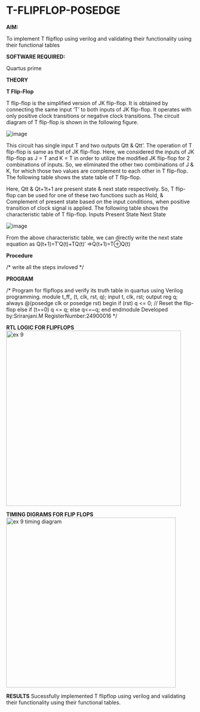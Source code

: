 # T-FLIPFLOP-POSEDGE

**AIM:**

To implement  T flipflop using verilog and validating their functionality using their functional tables

**SOFTWARE REQUIRED:**

Quartus prime

**THEORY**

**T Flip-Flop**

T flip-flop is the simplified version of JK flip-flop. It is obtained by connecting the same input ‘T’ to both inputs of JK flip-flop. It operates with only positive clock transitions or negative clock transitions. The circuit diagram of T flip-flop is shown in the following figure.

![image](https://github.com/naavaneetha/T-FLIPFLOP-POSEDGE/assets/154305477/458a68fe-2d08-4a9d-ac4f-7ae0480ce0bd)

 
This circuit has single input T and two outputs Qtt & Qtt’. The operation of T flip-flop is same as that of JK flip-flop. Here, we considered the inputs of JK flip-flop as J = T and K = T in order to utilize the modified JK flip-flop for 2 combinations of inputs. So, we eliminated the other two combinations of J & K, for which those two values are complement to each other in T flip-flop. The following table shows the state table of T flip-flop.

Here, Qtt & Qt+1t+1 are present state & next state respectively. So, T flip-flop can be used for one of these two functions such as Hold, & Complement of present state based on the input conditions, when positive transition of clock signal is applied. The following table shows the characteristic table of T flip-flop. Inputs Present State Next State

![image](https://github.com/naavaneetha/T-FLIPFLOP-POSEDGE/assets/154305477/cdd7fb32-539f-4b66-bb8d-f305a153c886)

 
From the above characteristic table, we can directly write the next state equation as Q(t+1)=T′Q(t)+TQ(t)′ ⇒Q(t+1)=T⊕Q(t)

**Procedure**

/* write all the steps invloved */

**PROGRAM**

/* Program for flipflops and verify its truth table in quartus using Verilog programming.
module t_ff_ (t, clk, rst, q);
input t, clk, rst;
output reg q;
always @(posedge clk or posedge rst)
begin
if (rst)
q <= 0; // Reset the flip-flop
else if (t==0)
q <= q;
else
q<=~q;
end
endmodule
Developed by:Sriranjani.M
RegisterNumber:24900016
*/

**RTL LOGIC FOR FLIPFLOPS**
<img width="468" alt="ex 9" src="https://github.com/user-attachments/assets/26b68aac-b95e-4c59-9055-02401f518d34" />


**TIMING DIGRAMS FOR FLIP FLOPS**
<img width="454" alt="ex 9 timing diagram" src="https://github.com/user-attachments/assets/41d84513-08d1-432b-8caf-9506848edc57" />



**RESULTS**
Sucessfully implemented T flipflop using verilog and validating their functionality using their functional tables.
